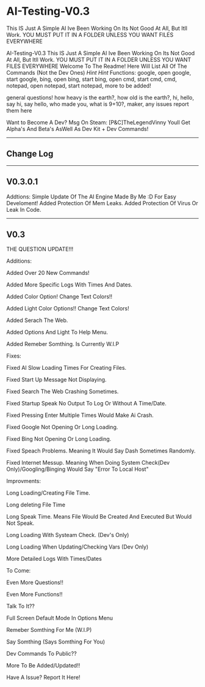# AI-Testing-V0.3
This IS Just A Simple AI Ive Been Working On Its Not Good At All, But Itll Work. YOU MUST PUT IT IN A FOLDER UNLESS YOU WANT FILES EVERYWHERE

AI-Testing-V0.3
This IS Just A Simple AI Ive Been Working On Its Not Good At All, But Itll Work. YOU MUST PUT IT IN A FOLDER UNLESS YOU WANT FILES EVERYWHERE
Welcome To The Readme! Here Will List All Of The Commands (Not the Dev Ones) *Hint* *Hint* Functions: google, open google, start google, bing, open bing, start bing, open cmd, start cmd, cmd, notepad, open notepad, start notepad, more to be added!

general questions! how heavy is the earth?, how old is the earth?, hi, hello, say hi, say hello, who made you, what is 9+10?, maker, any issues report them here

Want to Become A Dev? Msg On Steam: [P&C]TheLegendVinny Youll Get Alpha's And Beta's AsWell As Dev Kit + Dev Commands!

------------------------------------
Change Log
------------------------------------

-----------------------------------
V0.3.0.1
-----------------------------------

Addtions:
Simple Update Of The AI Engine Made By Me :D For Easy Develoment!
Added Protection Of Mem Leaks.
Added Protection Of Virus Or Leak In Code.


------------------------------------
V0.3
------------------------------------

THE QUESTION UPDATE!!!

Additions:

Added Over 20 New Commands!

Added More Specific Logs With Times And Dates.

Added Color Option! Change Text Colors!!

Added Light Color Options!! Change Text Colors!

Added Serach The Web.

Added Options And Light To Help Menu.

Added Remeber Somthing. Is Currently W.I.P


Fixes:

Fixed AI Slow Loading Times For Creating Files.

Fixed Start Up Message Not Displaying.

Fixed Search The Web Crashing Sometimes.

Fixed Startup Speak No Output To Log Or Without A Time/Date.

Fixed Pressing Enter Multiple Times Would Make Ai Crash.

Fixed Google Not Opening Or Long Loading.

Fixed Bing Not Opening Or Long Loading.

Fixed Speach Problems. Meaning It Would Say Dash Sometimes Randomly.

Fixed Internet Messup. Meaning When Doing System Check(Dev Only)/Googling/Binging Would Say "Error To Local Host"


Improvments:

Long Loading/Creating File Time.

Long deleting File Time

Long Speak Time. Means File Would Be Created And Executed But Would Not Speak.

Long Loading With Systeam Check. (Dev's Only)

Long Loading When Updating/Checking Vars (Dev Only)

More Detailed Logs With Times/Dates


To Come:

Even More Questions!!

Even More Functions!!

Talk To It??

Full Screen Default Mode In Options Menu

Remeber Somthing For Me (W.I.P)

Say Somthing (Says Somthing For You)

Dev Commands To Public??

More To Be Added/Updated!!


Have A Issue? Report It Here!



